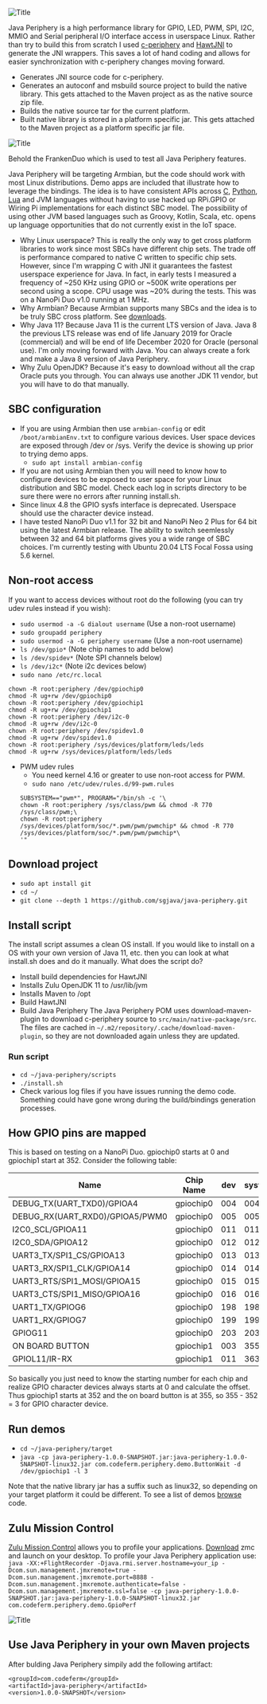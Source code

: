 ![Title](images/title.png)

Java Periphery is a high performance library for GPIO, LED, PWM, SPI, I2C, MMIO
and Serial peripheral I/O interface access in userspace Linux. Rather than try to
build this from scratch I used [c-periphery](https://github.com/vsergeev/c-periphery)
and [HawtJNI](https://github.com/fusesource/hawtjni) to generate the JNI wrappers.
This saves a lot of hand coding and allows for easier synchronization with
c-periphery changes moving forward.
* Generates JNI source code for c-periphery.
* Generates an autoconf and msbuild source project to build the native library.
This gets attached to the Maven project as as the native source zip file.
* Builds the native source tar for the current platform.
* Built native library is stored in a platform specific jar. This gets attached
to the Maven project as a platform specific jar file.

![Title](images/duo.png)

Behold the FrankenDuo which is used to test all Java Periphery features.

Java Periphery will be targeting Armbian, but the code should work with most
Linux distributions. Demo apps are included that illustrate how to leverage the
bindings. The idea is to have consistent APIs across
[C](https://github.com/vsergeev/c-periphery),
[Python](https://github.com/vsergeev/python-periphery),
[Lua](https://github.com/vsergeev/lua-periphery) and JVM languages without having
to use hacked up RPi.GPIO or Wiring Pi implementations for each distinct SBC
model. The possibility of using other JVM based languages such as Groovy, Kotlin,
Scala, etc. opens up language opportunities that do not currently exist in the
IoT space.
* Why Linux userspace? This is really the only way to get cross platform
libraries to work since most SBCs have different chip sets. The trade off is
performance compared to native C written to specific chip sets. However, since
I'm wrapping C with JNI it guarantees the fastest userspace experience for Java.
In fact, in early tests I measured a frequency of ~250 KHz using GPIO or ~500K
write operations per second using a scope. CPU usage was ~20% during the
tests. This was on a NanoPi Duo v1.0 running at 1 MHz.
* Why Armbian? Because Armbian supports many SBCs and the idea is to be truly
SBC cross platform. See [downloads](https://www.armbian.com/download).
* Why Java 11? Because Java 11 is the current LTS version of Java. Java 8 the
previous LTS release was end of life January 2019 for Oracle (commercial) and
will be end of life December 2020 for Oracle (personal use). I'm only moving
forward with Java. You can always create a fork and make a Java 8 version of
Java Periphery.
* Why Zulu OpenJDK? Because it's easy to download without all the crap Oracle
puts you through. You can always use another JDK 11 vendor, but you will have to
do that manually.

## SBC configuration
* If you are using Armbian then use `armbian-config` or edit `/boot/armbianEnv.txt`
to configure various devices. User space devices are exposed through /dev or
/sys. Verify the device is showing up prior to trying demo apps.
    * `sudo apt install armbian-config`
* If you are not using Armbian then you will need to know how to configure
devices to be exposed to user space for your Linux distribution and SBC model.
Check each log in scripts directory to be sure there were no errors after running
install.sh.
* Since linux 4.8 the GPIO sysfs interface is deprecated. Userspace should use
the character device instead.
* I have tested NanoPi Duo v1.1 for 32 bit and NanoPi Neo 2 Plus for 64 bit using
the latest Armbian release. The ability to switch seemlessly between 32 and 64
bit platforms gives you a wide range of SBC choices. I'm currently testing with
Ubuntu 20.04 LTS Focal Fossa using 5.6 kernel.

## Non-root access
If you want to access devices without root do the following (you can try udev
rules instead if you wish):
* `sudo usermod -a -G dialout username` (Use a non-root username)
* `sudo groupadd periphery`
* `sudo usermod -a -G periphery username` (Use a non-root username)
* `ls /dev/gpio*` (Note chip names to add below)
* `ls /dev/spidev*` (Note SPI channels below)
* `ls /dev/i2c*` (Note i2c devices below)
* `sudo nano /etc/rc.local`
<pre><code>chown -R root:periphery /dev/gpiochip0
chmod -R ug+rw /dev/gpiochip0
chown -R root:periphery /dev/gpiochip1
chmod -R ug+rw /dev/gpiochip1
chown -R root:periphery /dev/i2c-0
chmod -R ug+rw /dev/i2c-0
chown -R root:periphery /dev/spidev1.0
chmod -R ug+rw /dev/spidev1.0
chown -R root:periphery /sys/devices/platform/leds/leds
chmod -R ug+rw /sys/devices/platform/leds/leds</code></pre>
* PWM udev rules
    * You need kernel 4.16 or greater to use non-root access for PWM.
    * `sudo nano /etc/udev/rules.d/99-pwm.rules`
    <pre><code>SUBSYSTEM=="pwm*", PROGRAM="/bin/sh -c '\
  chown -R root:periphery /sys/class/pwm && chmod -R 770 /sys/class/pwm;\
  chown -R root:periphery /sys/devices/platform/soc/*.pwm/pwm/pwmchip* && chmod -R 770 /sys/devices/platform/soc/*.pwm/pwm/pwmchip*\
  '"</code></pre>

## Download project
* `sudo apt install git`
* `cd ~/`
* `git clone --depth 1 https://github.com/sgjava/java-periphery.git`

## Install script
The install script assumes a clean OS install. If you would like to install on
a OS with your own version of Java 11, etc. then you can look at what install.sh
does and do it manually. What does the script do?
* Install build dependencies for HawtJNI 
* Installs Zulu OpenJDK 11 to /usr/lib/jvm
* Installs Maven to /opt
* Build HawtJNI
* Build Java Periphery
The Java Periphery POM uses download-maven-plugin to download c-periphery source
to `src/main/native-package/src`. The files are cached in
`~/.m2/repository/.cache/download-maven-plugin`, so they are not downloaded
again unless they are updated.

### Run script
* `cd ~/java-periphery/scripts`
* `./install.sh`
* Check various log files if you have issues running the demo code. Something
could have gone wrong during the build/bindings generation processes.

## How GPIO pins are mapped
This is based on testing on a NanoPi Duo. gpiochip0 starts at 0 and gpiochip1
start at 352. Consider the following table:

|Name                           |Chip Name |dev |sysfs|
| ----------------------------- | -------- | -- | --- |
|DEBUG_TX(UART_TXD0)/GPIOA4     |gpiochip0 | 004|  004|
|DEBUG_RX(UART_RXD0)/GPIOA5/PWM0|gpiochip0 | 005|  005|
|I2C0_SCL/GPIOA11               |gpiochip0 | 011|  011|
|I2C0_SDA/GPIOA12               |gpiochip0 | 012|  012|
|UART3_TX/SPI1_CS/GPIOA13       |gpiochip0 | 013|  013|
|UART3_RX/SPI1_CLK/GPIOA14      |gpiochip0 | 014|  014|
|UART3_RTS/SPI1_MOSI/GPIOA15    |gpiochip0 | 015|  015|
|UART3_CTS/SPI1_MISO/GPIOA16    |gpiochip0 | 016|  016|
|UART1_TX/GPIOG6                |gpiochip0 | 198|  198|
|UART1_RX/GPIOG7                |gpiochip0 | 199|  199|
|GPIOG11                        |gpiochip0 | 203|  203|
|ON BOARD BUTTON                |gpiochip1 | 003|  355|
|GPIOL11/IR-RX                  |gpiochip1 | 011|  363|

So basically you just need to know the starting number for each chip and realize
GPIO character devices always starts at 0 and calculate the offset. Thus gpiochip1
starts at 352 and the on board button is at 355, so 355 - 352 = 3 for GPIO
character device.

## Run demos
* `cd ~/java-periphery/target`
* `java -cp java-periphery-1.0.0-SNAPSHOT.jar:java-periphery-1.0.0-SNAPSHOT-linux32.jar com.codeferm.periphery.demo.ButtonWait -d /dev/gpiochip1 -l 3`

Note that the native library jar has a suffix such as linux32, so depending on
your target platform it could be different. To see a list of demos 
[browse](https://github.com/sgjava/java-periphery/tree/master/src/main/java/com/codeferm/periphery/demo)
code.

## Zulu Mission Control
[Zulu Mission Control](https://docs.azul.com/zmc/ZMCUserGuide/Title.htm) allows
you to profile your applications.
[Download](https://docs.azul.com/zmc/ZMCUserGuide/LaunchingZMC/LaunchZMC.htm)
zmc and launch on your desktop. To profile your Java Periphery application use:
`java -XX:+FlightRecorder -Djava.rmi.server.hostname=your_ip -Dcom.sun.management.jmxremote=true -Dcom.sun.management.jmxremote.port=8888 -Dcom.sun.management.jmxremote.authenticate=false -Dcom.sun.management.jmxremote.ssl=false -cp java-periphery-1.0.0-SNAPSHOT.jar:java-periphery-1.0.0-SNAPSHOT-linux32.jar com.codeferm.periphery.demo.GpioPerf`

![Title](images/zmc.png)

## Use Java Periphery in your own Maven projects
After bulding Java Periphery simpily add the following artifact:
```
<groupId>com.codeferm</groupId>
<artifactId>java-periphery</artifactId>
<version>1.0.0-SNAPSHOT</version>
```